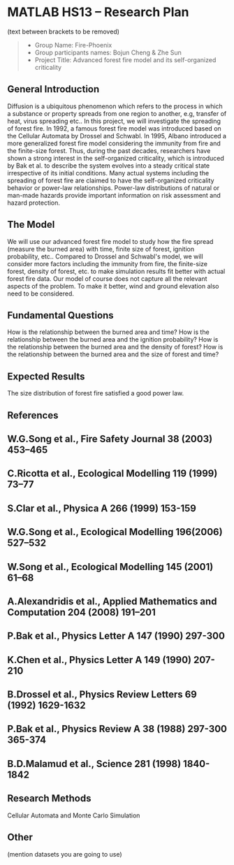 # MATLAB HS13 – Research Plan
(text between brackets to be removed)

> * Group Name: Fire-Phoenix
> * Group participants names: Bojun Cheng & Zhe Sun
> * Project Title: Advanced forest fire model and its self-organized criticality

## General Introduction

Diffusion is a ubiquitous phenomenon which refers to the process in which a substance or property spreads from one region to another, e.g, transfer of heat, virus spreading etc..
In this project, we will investigate the spreading of forest fire. In 1992, a famous forest fire model was introduced based on the Cellular Automata by Drossel and Schwabl. In 1995, Albano introduced a more generalized forest fire model considering the immunity from fire and the finite-size forest. Thus, during the past decades, researchers have shown a strong interest in the self-organized criticality, which is introduced by Bak et al. to describe the system evolves into a steady critical state irrespective of its initial conditions. Many actual systems including the spreading of forest fire are claimed to have the self-organized criticality behavior or power-law relationships. Power-law distributions of natural or man-made hazards provide important information on risk assessment and hazard protection.


## The Model

We will use our advanced forest fire model to study how the fire spread (measure the burned area) with time, finite size of forest, ignition probability, etc.. Compared to Drossel and Schwabl's model, we will consider more factors including the immunity from fire, the finite-size forest, density of forest, etc. to make simulation results fit better with actual forest fire data. Our model of course does not capture all the relevant aspects of the problem. To make it better, wind and ground elevation also need to be considered.


## Fundamental Questions

How is the relationship between the burned area and time?
How is the relationship between the burned area and the ignition probability?
How is the relationship between the burned area and the density of forest?
How is the relationship between the burned area and the size of forest and time?


## Expected Results

The size distribution of forest fire satisfied a good power law.


## References 

## W.G.Song et al., Fire Safety Journal 38 (2003) 453–465
## C.Ricotta et al., Ecological Modelling 119 (1999) 73–77
## S.Clar et al., Physica A 266 (1999) 153-159
## W.G.Song et al., Ecological Modelling 196(2006) 527–532
## W.Song et al., Ecological Modelling 145 (2001) 61–68
## A.Alexandridis et al., Applied Mathematics and Computation 204 (2008) 191–201
## P.Bak et al., Physics Letter A 147 (1990) 297-300
## K.Chen et al., Physics Letter A 149 (1990) 207-210
## B.Drossel et al., Physics Review Letters 69 (1992) 1629-1632
## P.Bak et al., Physics Review A 38 (1988) 297-300 365-374
## B.D.Malamud et al., Science 281 (1998) 1840-1842


## Research Methods

Cellular Automata and Monte Carlo Simulation


## Other

(mention datasets you are going to use)
